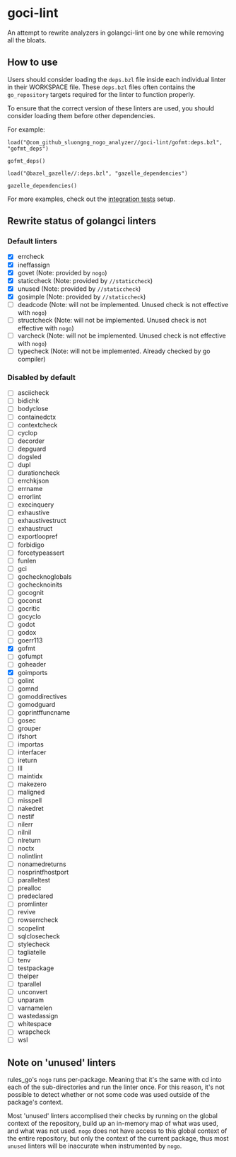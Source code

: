 # goci-lint

An attempt to rewrite analyzers in golangci-lint one by one while removing all the bloats.

## How to use

Users should consider loading the `deps.bzl` file inside each individual linter in their WORKSPACE file.
These `deps.bzl` files often contains the `go_repository` targets required for the linter to function properly.

To ensure that the correct version of these linters are used, you should consider loading them before
other dependencies.

For example:

```
load("@com_github_sluongng_nogo_analyzer//goci-lint/gofmt:deps.bzl",  "gofmt_deps")

gofmt_deps()

load("@bazel_gazelle//:deps.bzl", "gazelle_dependencies")

gazelle_dependencies()
```

For more examples, check out the [integration tests](./tests) setup.

## Rewrite status of golangci linters

### Default linters

- [X] errcheck
- [X] ineffassign
- [X] govet
      (Note: provided by `nogo`)
- [X] staticcheck
      (Note: provided by `//staticcheck`)
- [X] unused
      (Note: provided by `//staticcheck`)
- [X] gosimple
      (Note: provided by `//staticcheck`)
- [ ] deadcode
      (Note: will not be implemented. Unused check is not effective with `nogo`)
- [ ] structcheck
      (Note: will not be implemented. Unused check is not effective with `nogo`)
- [ ] varcheck
      (Note: will not be implemented. Unused check is not effective with `nogo`)
- [ ] typecheck
      (Note: will not be implemented. Already checked by go compiler)

### Disabled by default

- [ ] asciicheck
- [ ] bidichk
- [ ] bodyclose
- [ ] containedctx
- [ ] contextcheck
- [ ] cyclop
- [ ] decorder
- [ ] depguard
- [ ] dogsled
- [ ] dupl
- [ ] durationcheck
- [ ] errchkjson
- [ ] errname
- [ ] errorlint
- [ ] execinquery
- [ ] exhaustive
- [ ] exhaustivestruct
- [ ] exhaustruct
- [ ] exportloopref
- [ ] forbidigo
- [ ] forcetypeassert
- [ ] funlen
- [ ] gci
- [ ] gochecknoglobals
- [ ] gochecknoinits
- [ ] gocognit
- [ ] goconst
- [ ] gocritic
- [ ] gocyclo
- [ ] godot
- [ ] godox
- [ ] goerr113
- [X] gofmt
- [ ] gofumpt
- [ ] goheader
- [X] goimports
- [ ] golint
- [ ] gomnd
- [ ] gomoddirectives
- [ ] gomodguard
- [ ] goprintffuncname
- [ ] gosec
- [ ] grouper
- [ ] ifshort
- [ ] importas
- [ ] interfacer
- [ ] ireturn
- [ ] lll
- [ ] maintidx
- [ ] makezero
- [ ] maligned
- [ ] misspell
- [ ] nakedret
- [ ] nestif
- [ ] nilerr
- [ ] nilnil
- [ ] nlreturn
- [ ] noctx
- [ ] nolintlint
- [ ] nonamedreturns
- [ ] nosprintfhostport
- [ ] paralleltest
- [ ] prealloc
- [ ] predeclared
- [ ] promlinter
- [ ] revive
- [ ] rowserrcheck
- [ ] scopelint
- [ ] sqlclosecheck
- [ ] stylecheck
- [ ] tagliatelle
- [ ] tenv
- [ ] testpackage
- [ ] thelper
- [ ] tparallel
- [ ] unconvert
- [ ] unparam
- [ ] varnamelen
- [ ] wastedassign
- [ ] whitespace
- [ ] wrapcheck
- [ ] wsl

## Note on 'unused' linters

rules_go's `nogo` runs per-package. Meaning that it's the same with cd into each of the sub-directories and run the linter once.
For this reason, it's not possible to detect whether or not some code was used outside of the package's context.

Most 'unused' linters accomplised their checks by running on the global context of the repository, build up an in-memory map
of what was used, and what was not used.  `nogo` does not have access to this global context of the entire repository, but only the
context of the current package, thus most `unused` linters will be inaccurate when instrumented by `nogo`.

